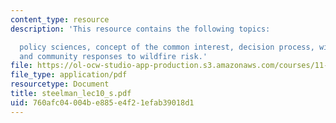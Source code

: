 ```yaml
---
content_type: resource
description: 'This resource contains the following topics:

  policy sciences, concept of the common interest, decision process, wildfire problem,
  and community responses to wildfire risk.'
file: https://ol-ocw-studio-app-production.s3.amazonaws.com/courses/11-941-disaster-vulnerability-and-resilience-spring-2005/760afc04004be885e4f21efab39018d1_steelman_lec10_s.pdf
file_type: application/pdf
resourcetype: Document
title: steelman_lec10_s.pdf
uid: 760afc04-004b-e885-e4f2-1efab39018d1
---
```

